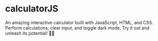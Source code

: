 # calculatorJS
An amazing interactive calculator built with JavaScript, HTML, and CSS. Perform calculations, clear input, and toggle dark mode. Try it out and unleash its potential! 🧮🌟

